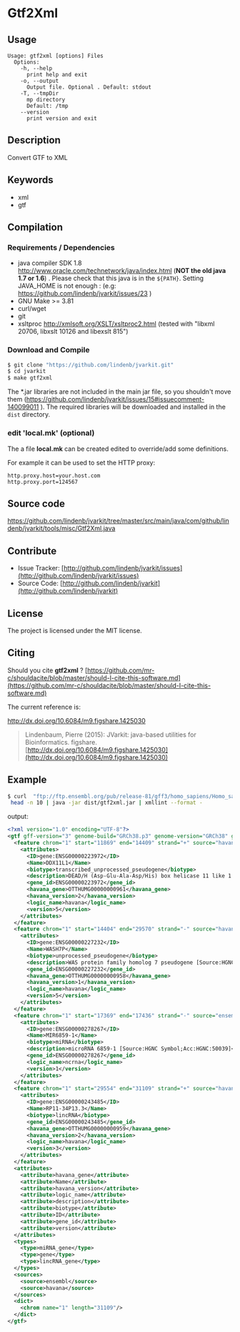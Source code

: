 # Gtf2Xml


## Usage

```
Usage: gtf2xml [options] Files
  Options:
    -h, --help
      print help and exit
    -o, --output
      Output file. Optional . Default: stdout
    -T, --tmpDir
      mp directory
      Default: /tmp
    --version
      print version and exit

```


## Description

Convert GTF to XML


## Keywords

 * xml
 * gtf


## Compilation

### Requirements / Dependencies

* java compiler SDK 1.8 http://www.oracle.com/technetwork/java/index.html (**NOT the old java 1.7 or 1.6**) . Please check that this java is in the `${PATH}`. Setting JAVA_HOME is not enough : (e.g: https://github.com/lindenb/jvarkit/issues/23 )
* GNU Make >= 3.81
* curl/wget
* git
* xsltproc http://xmlsoft.org/XSLT/xsltproc2.html (tested with "libxml 20706, libxslt 10126 and libexslt 815")


### Download and Compile

```bash
$ git clone "https://github.com/lindenb/jvarkit.git"
$ cd jvarkit
$ make gtf2xml
```

The *.jar libraries are not included in the main jar file, so you shouldn't move them (https://github.com/lindenb/jvarkit/issues/15#issuecomment-140099011 ).
The required libraries will be downloaded and installed in the `dist` directory.

### edit 'local.mk' (optional)

The a file **local.mk** can be created edited to override/add some definitions.

For example it can be used to set the HTTP proxy:

```
http.proxy.host=your.host.com
http.proxy.port=124567
```
## Source code 

[https://github.com/lindenb/jvarkit/tree/master/src/main/java/com/github/lindenb/jvarkit/tools/misc/Gtf2Xml.java
](https://github.com/lindenb/jvarkit/tree/master/src/main/java/com/github/lindenb/jvarkit/tools/misc/Gtf2Xml.java
)
## Contribute

- Issue Tracker: [http://github.com/lindenb/jvarkit/issues](http://github.com/lindenb/jvarkit/issues)
- Source Code: [http://github.com/lindenb/jvarkit](http://github.com/lindenb/jvarkit)

## License

The project is licensed under the MIT license.

## Citing

Should you cite **gtf2xml** ? [https://github.com/mr-c/shouldacite/blob/master/should-I-cite-this-software.md](https://github.com/mr-c/shouldacite/blob/master/should-I-cite-this-software.md)

The current reference is:

http://dx.doi.org/10.6084/m9.figshare.1425030

> Lindenbaum, Pierre (2015): JVarkit: java-based utilities for Bioinformatics. figshare.
> [http://dx.doi.org/10.6084/m9.figshare.1425030](http://dx.doi.org/10.6084/m9.figshare.1425030)



## Example

```bash
$ curl  "ftp://ftp.ensembl.org/pub/release-81/gff3/homo_sapiens/Homo_sapiens.GRCh38.81.gff3.gz" | gunzip -c |\
 head -n 10 | java -jar dist/gtf2xml.jar | xmllint --format -

```
output: 
```xml
<?xml version="1.0" encoding="UTF-8"?>
<gtf gff-version="3" genome-build="GRCh38.p3" genome-version="GRCh38" genome-date="2013-12" genome-build-accession="NCBI:GCA_000001405.18" genebuild-last-updated="2015-06">
  <feature chrom="1" start="11869" end="14409" strand="+" source="havana" type="gene">
    <attributes>
      <ID>gene:ENSG00000223972</ID>
      <Name>DDX11L1</Name>
      <biotype>transcribed_unprocessed_pseudogene</biotype>
      <description>DEAD/H (Asp-Glu-Ala-Asp/His) box helicase 11 like 1 [Source:HGNC Symbol;Acc:HGNC:37102]</description>
      <gene_id>ENSG00000223972</gene_id>
      <havana_gene>OTTHUMG00000000961</havana_gene>
      <havana_version>2</havana_version>
      <logic_name>havana</logic_name>
      <version>5</version>
    </attributes>
  </feature>
  <feature chrom="1" start="14404" end="29570" strand="-" source="havana" type="gene">
    <attributes>
      <ID>gene:ENSG00000227232</ID>
      <Name>WASH7P</Name>
      <biotype>unprocessed_pseudogene</biotype>
      <description>WAS protein family homolog 7 pseudogene [Source:HGNC Symbol;Acc:HGNC:38034]</description>
      <gene_id>ENSG00000227232</gene_id>
      <havana_gene>OTTHUMG00000000958</havana_gene>
      <havana_version>1</havana_version>
      <logic_name>havana</logic_name>
      <version>5</version>
    </attributes>
  </feature>
  <feature chrom="1" start="17369" end="17436" strand="-" source="ensembl" type="miRNA_gene">
    <attributes>
      <ID>gene:ENSG00000278267</ID>
      <Name>MIR6859-1</Name>
      <biotype>miRNA</biotype>
      <description>microRNA 6859-1 [Source:HGNC Symbol;Acc:HGNC:50039]</description>
      <gene_id>ENSG00000278267</gene_id>
      <logic_name>ncrna</logic_name>
      <version>1</version>
    </attributes>
  </feature>
  <feature chrom="1" start="29554" end="31109" strand="+" source="havana" type="lincRNA_gene">
    <attributes>
      <ID>gene:ENSG00000243485</ID>
      <Name>RP11-34P13.3</Name>
      <biotype>lincRNA</biotype>
      <gene_id>ENSG00000243485</gene_id>
      <havana_gene>OTTHUMG00000000959</havana_gene>
      <havana_version>2</havana_version>
      <logic_name>havana</logic_name>
      <version>3</version>
    </attributes>
  </feature>
  <attributes>
    <attribute>havana_gene</attribute>
    <attribute>Name</attribute>
    <attribute>havana_version</attribute>
    <attribute>logic_name</attribute>
    <attribute>description</attribute>
    <attribute>biotype</attribute>
    <attribute>ID</attribute>
    <attribute>gene_id</attribute>
    <attribute>version</attribute>
  </attributes>
  <types>
    <type>miRNA_gene</type>
    <type>gene</type>
    <type>lincRNA_gene</type>
  </types>
  <sources>
    <source>ensembl</source>
    <source>havana</source>
  </sources>
  <dict>
    <chrom name="1" length="31109"/>
  </dict>
</gtf>
```

 

